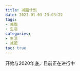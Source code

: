```yaml
---
title: 减脂计划
date: 2021-01-03 23:03:22
tags: 
- 减脂
- 生活
categories:
- 生活
- 减肥
toc: true
---
```

开始与2020年底，目前正在进行中
